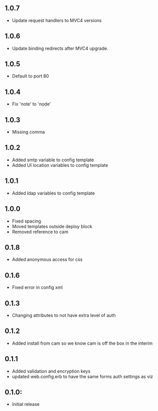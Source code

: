 ## 1.0.7
* Update request handlers to MVC4 versions
## 1.0.6
* Update binding redirects after MVC4 upgrade.
## 1.0.5
* Default to port 80
## 1.0.4
* Fix 'note' to 'node'
## 1.0.3
* Missing comma
## 1.0.2
* Added smtp variable to config template 
* Added UI location variables to config template
## 1.0.1
* Added ldap variables to config template 
## 1.0.0
* Fixed spacing
* Moved templates outside deploy block
* Removed reference to cam
## 0.1.8
* Added anonymous access for css 
## 0.1.6
* Fixed error in config xml
## 0.1.3
* Changing attributes to not have extra level of auth
## 0.1.2
* Added install from cam so we know cam is off the box in the interim
## 0.1.1
* Added validation and encryption keys
* updated web.config.erb to have the same forms auth settings as viz
## 0.1.0:
* Initial release
